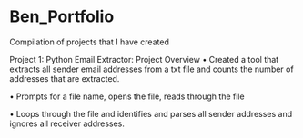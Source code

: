 # Ben_Portfolio
Compilation of projects that I have created 

Project 1: Python Email Extractor: Project Overview
•	Created a tool that extracts all sender email addresses from a txt file and counts the number of addresses that are extracted. 

•	Prompts for a file name, opens the file, reads through the file 

• Loops through the file and identifies and parses all sender addresses and ignores all receiver addresses. 
